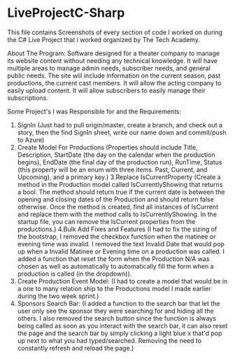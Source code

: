 # LiveProjectC-Sharp

This file contains Screenshots of every section of code I worked on during the C# Live Project that i worked organized by The Tech Academy.

About The Program:
Software designed for a theater company to manage its website content without needing any technical knowledge. 
It will have multiple areas to manage admin needs, subscriber needs, and general public needs. 
The site will include information on the current season, past productions, the current cast members.
It will allow the acting company to easily upload content. It will allow subscribers to easily manage their subscriptions.

Some Project's I was Responsible for and the Requirements:
1. SignIn (Just had to pull origin/master, create a branch, and check out a story, then the find SignIn sheet, write our name down and commit/push to Azure)
2. Create Model For Productions (Properties should include Title, Description, StartDate (the day on the calendar when the production begins), EndDate (the final day of the production run), RunTime, Status (this property will be an enum with three items. Past, Current, and Upcoming), and a primary key.)
3.Replace IsCurrentProperty (Create a method in the Production model called IsCurrentlyShowing that returns a bool.  The method should return true if the current date is between the opening and closing dates of the Production and should return false otherwise.  Once the method is created, find all instances of IsCurrent and replace them with the method calls to IsCurrentlyShowing.  In the startup file, you can remove the IsCurrent properties from the productions.)
4.Bulk Add Fixes and Features (I had to fix the sizing of the bootstrap, I removed the checkbox function when the matinee or evening time was invalid. I removed the text Invalid Date that would pop up when a Invalid Matinee or Evening time on a production was called. I added a function that reset the form when the Production N/A was chosen as well as automatically to automatically fill the form when a production is called (in the dropdown)).
5. Create Production Event Model: (I had to create a model that would be in a one to many relation ship to the Productions model I made earlier during the two week sprint.)
6. Sponsors Search Bar: (I added a function to the search bar that let the user only see the sponsor they were searching for and hiding all the others. I also removed the search button since the function is always being called as soon as you interact with the search bar, it can also reset the page and the search bar by simply clicking a light blue x that'd pop up next to what you had typed/searched. Removing the need to constantly refresh and reload the page.)
